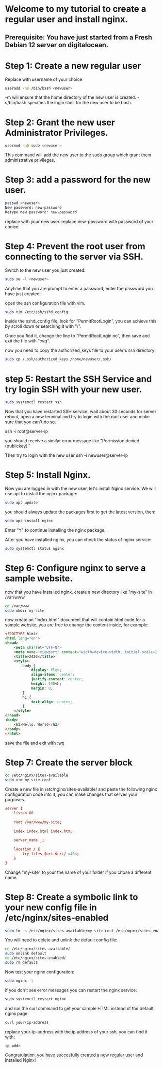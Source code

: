 # Welcome to my tutorial to create a regular user and install nginx.
## Prerequisite: You have just started from a Fresh Debian 12 server on digitalocean.

# Step 1: Create a new regular user
Replace <newuser> with username of your choice
```bash
useradd -ms /bin/bash <newuser>
```
-m will ensure that the home directory of the new user is created.
-s/bin/bash specifies the login shell for the new user to be bash.


# Step 2: Grant the new user Administrator Privileges.
```bash
usermod -aG sudo <newuser>
```
This command will add the new user to the sudo group which grant them administrative privileges.

# Step 3: add a password for the new user.
```bash
passwd <newuser>
New password: new-password
Retype new password: new-password
```
replace <newuser> with your new user.
replace new-password with password of your choice.

# Step 4: Prevent the root user from connecting to the server via SSH.

Switch to the new user you just created:
```bash
sudo su -l <newuser>
```
Anytime that you are prompt to enter a password, enter the password you have just created.

open the ssh configuration file with vim.
```bash
sudo vim /etc/ssh/sshd_config
```
Inside the sshd_config file, look for "PermitRootLogin",
you can achieve this by scroll down or searching it with "/".

Once you find it, change the line to "PermitRootLogin no", 
then save and exit the file with ":wq".

now you need to copy the authorized_keys file to your user's ssh directory:
```bash
sudo cp /.ssh/authorized_keys /home/newuser/.ssh/
```

# step 5: Restart the SSH Service and try login SSH with your new user.
```bash
sudo systemctl restart ssh
```
Now that you have restarted SSH service, wait about 30 seconds for server reboot,
open a new terminal and try to login with the root user and make sure that you can't do so.

ssh -i root@server-ip

you should receive a similar error message like "Permission denied (publickey)."

Then try to login with the new user 
ssh -i newuser@server-ip

# Step 5: Install Nginx.
Now you are logged in with the new user, let's install Nginx service.
We will use apt to install the nginx package:
```bash
sudo apt update
```
you should always update the packages first to get the latest version, then:

```bash
sudo apt install nginx
```
Enter "Y" to continue installing the nginx package.

After you have installed nginx, you can check the status of nginx service:
```bash
sudo systemctl status nginx
```
# Step 6: Configure nginx to serve a sample website.
now that you have installed nginx, create a new directory like "my-site" in /var/www
```bash
cd /var/www
sudo mkdir my-site
```
now create an "index.html" document that will contain html code for a sample website, you are free to change the content inside, for example:
```html
<!DOCTYPE html>
<html lang="en">
<head>
    <meta charset="UTF-8">
    <meta name="viewport" content="width=device-width, initial-scale=1.0">
    <title>2420</title>
    <style>
        body {
            display: flex;
            align-items: center;
            justify-content: center;
            height: 100vh;
            margin: 0;
        }
        h1 {
            text-align: center;
        }
    </style>
</head>
<body>
    <h1>Hello, World</h1>
</body>
</html>
```
save the file and exit with :wq

# Step 7: Create the server block

```bash
cd /etc/nginx/sites-available
sudo vim my-site.conf

```
Create a new file in /etc/nginx/sites-available/ and paste the following nginx configuration code into it, you can make changes that serves your purposes.

```conf
server {
	listen 80
	
	root /var/www/my-site;
	
	index index.html index.htm;
	
	server_name _;
	
	location / {
		try_files $uri $uri/ =404;
	}
}
```
Change "my-site" to your the name of your folder if you chose a different name.

# Step 8: Create a symbolic link to your new config file in /etc/nginx/sites-enabled
```bash
sudo ln -s /etc/nginx/sites-available/my-site.conf /etc/nginx/sites-enabled/my-site conf
```
You will need to delete and unlink the default config file:
```bash
cd /etc/nginx/sites-available/
sudo unlink default
cd /etc/nginx/sites-enabled/
sudo rm default
```
Now test your nginx configuration:
```bash
sudo nginx -t
```

if you don't see error messages you can restart the nginx service:
```bash
sudo systemctl restart nginx
```
and run the curl command to get your sample HTML instead of the default nginx page:
```bash
curl your-ip-address
```
replace your-ip-address with the ip address of your ssh, you can find it with:
```bash
ip addr
```

Congratulation, you have succesfully created a new regular user and installed Nginx!